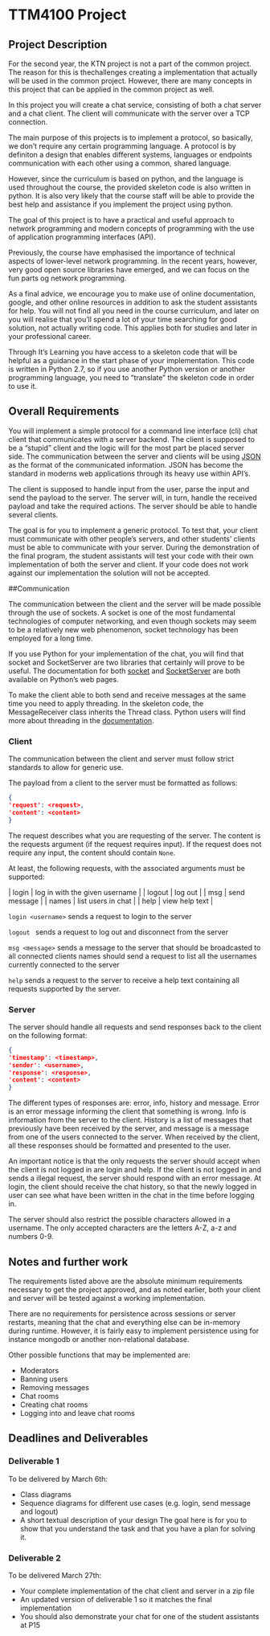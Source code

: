 # TTM4100 Project

## Project Description

For the second year, the KTN project is not a part of the common project. The reason for this is thechallenges creating a implementation that actually will be used in the common project. However, there are many concepts in this project that can be applied in the common project as well.

In this project you will create a chat service, consisting of both a chat server and a chat client. The client will communicate with the server over a TCP connection.

The main purpose of this projects is to implement a protocol, so basically, we don’t require any certain programming language. A protocol is by definiton a design that enables different systems, languages or endpoints communication with each other using a common, shared language.

However, since the curriculum is based on python, and the language is used throughout the course, the provided skeleton code is also written in python. It is also very likely that the course staff will be able to provide the best help and assistance if you implement the project using python.

The goal of this project is to have a practical and useful approach to network programming and modern concepts of programming with the use of application programming interfaces (API).

Previously, the course have emphasised the importance of technical aspects of lower-level network programming. In the recent years, however, very good open source libraries have emerged, and we can focus on the fun parts og network programming.

As a final advice, we encourage you to make use of online documentation, google, and other online resources in addition to ask the student assistants for help. You will not find all you need in the course curriculum, and later on you will realise that you’ll spend a lot of your time searching for good solution, not actually writing code. This applies both for studies and later in your professional career.

Through It’s Learning you have access to a skeleton code that will be helpful as a guidance in the start phase of your implementation. This code is written in Python 2.7, so if you use another Python version or another programming language, you need to “translate” the skeleton code in order to use it.

## Overall Requirements

You will implement a simple protocol for a command line interface (cli) chat client that communicates with a server backend. The client is supposed to be a “stupid” client and the logic will for the most part be placed server side. The communication between the server and clients will be using [JSON](http://www.json.org) as the format of the communicated information. JSON has become the standard in moderns web applications through its heavy use within API’s.

The client is supposed to handle input from the user, parse the input and send the payload to the server. The server will, in turn, handle the received payload and take the required actions. The server should be able to handle several clients.

The goal is for you to implement a generic protocol. To test that, your client must communicate with other people’s servers, and other students’ clients must be able to communicate with your server. During the demonstration of the final program, the student assistants will test your code with their own implementation of both the server and client. If your code does not work against our implementation the solution will not be accepted.

##Communication

The communication between the client and the server will be made possible through the use of sockets. A socket is one of the most fundamental technologies of computer networking, and even though sockets may seem to be a relatively new web phenomenon, socket technology has been employed for a long time.

If you use Python for your implementation of the chat, you will find that socket and SocketServer are two libraries that certainly will prove to be useful. The documentation for both [socket](https://docs.python.org/2/library/socket.html) and [SocketServer](https://docs.python.org/2/library/socketserver.html) are both available on Python’s web pages.

To make the client able to both send and receive messages at the same time you need to apply threading. In the skeleton code, the MessageReceiver class inherits the Thread class. Python users will find more about threading in the [documentation](https://docs.python.org/2/library/threading.html).

### Client

The communication between the client and server must follow strict standards to allow for generic
use.

The payload from a client to the server must be formatted as follows:

```json
{
'request': <request>,
'content': <content>
}

```

The request describes what you are requesting of the server. The content is the requests argument (if the request requires input). If the request does not require any input, the content should contain `None`.

At least, the following requests, with the associated arguments must be supported:

| login <username> | log in with the given username |
| logout | log out |
| msg <message> | send message |
| names | list users in chat |
| help | view help text |

`login <username>` sends a request to login to the server

`logout ` sends a request to log out and disconnect from the server

`msg <message>` sends a message to the server that should be broadcasted to all connected clients names should send a request to list all the usernames currently connected to the server

`help` sends a request to the server to receive a help text containing all requests supported by the server.

### Server
The server should handle all requests and send responses back to the client on the following
format:

```json
{
'timestamp': <timestamp>,
'sender': <username>,
'response': <response>,
'content': <content>
}
```

The different types of responses are: error, info, history and message. Error is an error message informing the client that something is wrong. Info is information from the server to the client. History is a list of messages that previously have been received by the server, and message is a message from one of the users connected to the server. When received by the client, all these responses should be formatted and presented to the user.


An important notice is that the only requests the server should accept when the client is not logged in are login and help. If the client is not logged in and sends a illegal request, the server should respond with an error message. At login, the client should receive the chat history, so that the newly logged in user can see what have been written in the chat in the time before logging in.

The server should also restrict the possible characters allowed in a username. The only accepted characters are the letters A-Z, a-z and numbers 0-9.

## Notes and further work

The requirements listed above are the absolute minimum requirements necessary to get the project approved, and as noted earlier, both your client and server will be tested against a working implementation.

There are no requirements for persistence across sessions or server restarts, meaning that the chat and everything else can be in-memory during runtime. However, it is fairly easy to implement persistence using for instance mongodb or another non-relational database.

Other possible functions that may be implemented are:

 - Moderators
  - Banning users
  - Removing messages
 - Chat rooms
  - Creating chat rooms
  - Logging into and leave chat rooms
  
## Deadlines and Deliverables

### Deliverable 1

To be delivered by March 6th:
 - Class diagrams
 - Sequence diagrams for different use cases (e.g. login, send message and logout)
 - A short textual description of your design
The goal here is for you to show that you understand the task and that you have a plan for solving it.

### Deliverable 2

To be delivered March 27th:
 - Your complete implementation of the chat client and server in a zip file
 - An updated version of deliverable 1 so it matches the final implementation
 - You should also demonstrate your chat for one of the student assistants at P15
